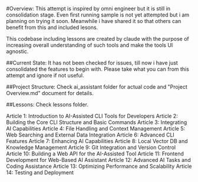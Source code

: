 #Overview:
This attempt is inspired by omni engineer but it is still in consolidation stage. Even first running sample is not yet attempted but i am planning on trying it soon.
Meanwhile i have shared it so that others can benefit from this and included lesons.

This codebase including lessons are created by claude with the purpose of increasing overall understanding of such tools and make the tools UI agnostic.

##Current State: 
It has not been checked for issues, till now i have just consolidated the features to begin with. Please take what you can from this attempt and ignore if not useful.

##Project Structure:
Check ai_assistant folder for actual code and "Project Overview.md" document for details.


##Lessons:
Check lessons folder.

Article 1: Introduction to AI-Assisted CLI Tools for Developers
Article 2: Building the Core CLI Structure and Basic Commands
Article 3: Integrating AI Capabilities
Article 4: File Handling and Context Management
Article 5: Web Searching and External Data Integration
Article 6: Advanced CLI Features
Article 7: Enhancing AI Capabilities
Article 8: Local Vector DB and Knowledge Management
Article 9: Git Integration and Version Control
Article 10: Building a Web API for the AI-Assisted Tool
Article 11: Frontend Development for Web-Based AI Assistant
Article 12: Advanced AI Tasks and Coding Assistance
Article 13: Optimizing Performance and Scalability
Article 14: Testing and Deployment
